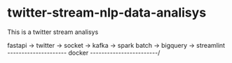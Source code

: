 # twitter-stream-nlp-data-analisys
This is a twitter stream analisys


fastapi -> twitter -> socket -> kafka -> spark batch -> bigquery -> streamlint
\--------------------- docker ------------------------/
